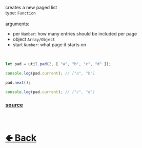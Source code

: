 creates a new paged list<br>
type: `Function`<br><br>
arguments:
- per `Number`: how many entries should be included per page
- object `Array/Object`
- start `Number`: what page it starts on

<br>

```js
let pad = util.pad(2, [ "a", "b", "c", "d" ]);

console.log(pad.current); // ["a", "b"]

pad.next();

console.log(pad.current); // ["c", "d"]
```

### [source](https://github.com/paigeroid/noscord.js/blob/main/src/Services/UtilService/custard/pad.js)

<br> <h1> [🢀 Back](https://github.com/paigeroid/noscord.js/wiki/Util) </h1>
